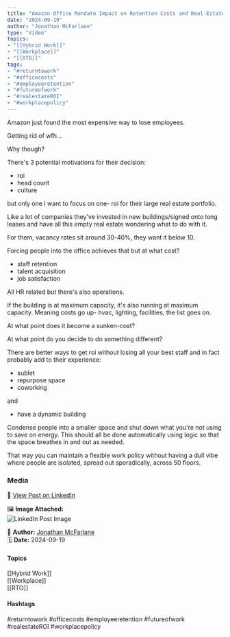 ```yaml
---
title: "Amazon Office Mandate Impact on Retention Costs and Real Estate Strategy"  
date: "2024-09-19"  
author: "Jonathan McFarlane"  
type: "Video"  
topics:  
- "[[Hybrid Work]]"  
- "[[Workplace]]"  
- "[[RTO]]"    
tags:  
- "#returntowork"  
- "#officecosts"  
- "#employeeretention"  
- "#futureofwork"  
- "#realestateROI"  
- "#workplacepolicy" 
---
```


 

Amazon just found the most expensive way to lose employees.

Getting rid of wfh...

Why though?

There's 3 potential motivations for their decision:

- roi  
- head count  
- culture

but only one I want to focus on one- roi for their large real estate portfolio.

Like a lot of companies they've invested in new buildings/signed onto long leases and have all this empty real estate wondering what to do with it.

For them, vacancy rates sit around 30-40%, they want it below 10.

Forcing people into the office achieves that but at what cost?

- staff retention  
- talent acquisition  
- job satisfaction

All HR related but there's also operations.

If the building is at maximum capacity, it's also running at maximum capacity. Meaning costs go up- hvac, lighting, facilities, the list goes on.

At what point does it become a sunken-cost?

At what point do you decide to do something different?

There are better ways to get roi without losing all your best staff and in fact probably add to their experience:

- sublet  
- repurpose space  
- coworking

and

- have a dynamic building

Condense people into a smaller space and shut down what you're not using to save on energy. This should all be done automatically using logic so that the space breathes in and out as needed.

That way you can maintain a flexible work policy without having a dull vibe where people are isolated, spread out sporadically, across 50 floors.

### Media

🔗 [View Post on LinkedIn](https://www.linkedin.com/feed/update/urn:li:activity:7242350607582306304)  
  
🖼 **Image Attached:**  
![LinkedIn Post Image](https://media.licdn.com/dms/image/v2/D5605AQFAnB7OL35m3A/feedshare-thumbnail_720_1280/feedshare-thumbnail_720_1280/0/1726710338420?e=1742263200&v=beta&t=C_OIiY2QJpzFNTa6adMRfd_TcqDs52vM1FY30IT_5fY)  
  
👤 **Author:** [Jonathan McFarlane](https://www.linkedin.com/company/placeos/)  
🗓️ **Date:** 2024-09-19

#### Topics

[[Hybrid Work]]  
[[Workplace]]  
[[RTO]]  
#### Hashtags

#returntowork #officecosts #employeeretention #futureofwork #realestateROI #workplacepolicy